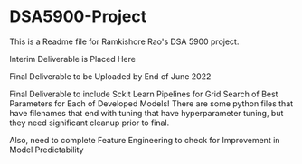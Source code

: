 # DSA5900-Project

This is a Readme file for Ramkishore Rao's DSA 5900 project.

Interim Deliverable is Placed Here

Final Deliverable to be Uploaded by End of June 2022

Final Deliverable to include Sckit Learn Pipelines for Grid Search of Best Parameters for Each of Developed Models!
There are some python files that have filenames that end with tuning that have hyperparameter tuning, but they need significant cleanup prior to final.

Also, need to complete Feature Engineering to check for Improvement in Model Predictability
